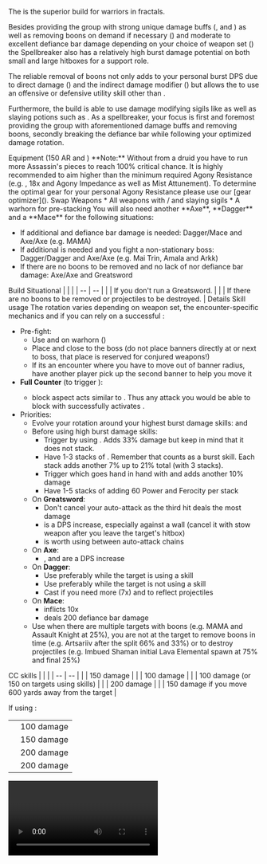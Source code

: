 The <Specialization prefix="hybrid" name="spellbreaker"/> is the superior build for warriors in fractals.

Besides providing the group with strong unique damage buffs (<Skill id="14405"/>, <Skill id="14407"/> and <Trait id="1482"/>) as well as removing boons on demand if necessary (<Skill id="45252" text="false"/><Skill id="45333" text="false"/><Trait id="2162" text="false"/>) and moderate to excellent defiance bar damage depending on your choice of weapon set (<Skill id="14502" text="false"/><Skill id="44937" text="false"/><Skill id="14415" text="false"/><Skill id="44165" text="false"/>) the Spellbreaker also has a relatively high burst damage potential on both small and large hitboxes for a support role. 

The reliable removal of boons not only adds to your personal burst DPS due to direct damage (<Trait id="2126"/>) and the indirect damage modifier (<Trait id="2130"/>) but allows the <Specialization name="chronomancer"/> to use an offensive or defensive utility skill other than <Skill id="10267"/>.

Furthermore, the build is able to use damage modifying sigils like <Item id="24868"/> as well as slaying potions such as <Item id="50082"/>. As a spellbreaker, your focus is first and foremost providing the group with aforementioned damage buffs and removing boons, secondly breaking the defiance bar while following your optimized damage rotation.

<Divider>
Equipment (150 AR and <Trait id="1016" profession="ranger"/>)
</Divider>
<Grid>
<Row>
<Column>
**Note:** Without <Trait id="1016" profession="ranger"/> from a druid <Specialization name="druid"/> you have to run more Assassin's pieces to reach 100% critical chance. It is highly recommended to aim higher than the minimum required Agony Resistance (e.g. <Item id="70596"/>, 18x <Item id="37131"/> and Agony Impedance as well as Mist Attunement). To determine the optimal gear for your personal Agony Resistance please use our [gear optimizer]().
</Column>
</Row>

<Row>
<Column>
<Armor helmId="48075" helmRuneId="24836" helmRuneCount="6" helmAffix="Berserker" helmRune="Scholar" shouldersId="48077" shouldersRuneId="24836" shouldersRuneCount="6" shouldersAffix="Berserker" shouldersRune="Scholar" coatId="48073" coatRuneId="24836" coatRuneCount="6" coatAffix="Berserker" coatRune="Scholar" glovesId="48074" glovesRuneId="24836" glovesRuneCount="6" glovesAffix="Berserker" glovesRune="Scholar" leggingsId="48130" leggingsRuneId="24836" leggingsRuneCount="6" leggingsAffix="Assassin" leggingsRune="Scholar" bootsId="48072" bootsRuneId="24836" bootsRuneCount="6" bootsAffix="Berserker" bootsRune="Scholar"/>
</Column>

<Column>
<Weapons weapon1MainId="46760" weapon1MainSigil1Id="24615" weapon1OffId="46759" weapon1OffSigilId="24868" weapon1MainType="Dagger" weapon1MainAffix="Berserker" weapon1MainSigil1="Force" weapon1OffType="Axe" weapon1OffAffix="Berserker" weapon1OffSigil="Impact" weapon2MainId="46762" weapon2MainSigil1Id="24615" weapon2MainSigil2Id="24868" weapon2MainType="Greatsword" weapon2MainAffix="Berserker" weapon2MainSigil1="Force" weapon2MainSigil2="Impact"/>
<Card>
<CardHeader>
Swap Weapons
</CardHeader>
<CardContent>
* All weapons with <Item id="36053"/>/<Item id="36054"/> and slaying sigils
* A warhorn for pre-stacking
</CardContent>
</Card>
</Column>

<Column>
<Trinkets backItemId="49384" backItemStatId="584" backItemAffix="Berserker" accessory1Id="39233" accessory1Affix="Berserker" accessory2Id="39232" accessory2Affix="Berserker" amuletId="39273" amuletAffix="Berserker" ring1Id="75669" ring1Affix="Berserker" ring2Id="79710" ring2StatId="1128" ring2Affix="Assassin"/>

<Consumables foodId="41569" utilityId="77569" infusionId="37131"/>
</Column>
</Row>

<Row>
<Column>
You will also need another **Axe**, **Dagger** and a **Mace** for the following situations:

- If additional <Condition name="vulnerability"/> and defiance bar damage is needed: Dagger/Mace and Axe/Axe (e.g. MAMA)
- If additional <Condition name="vulnerability"/> is needed and you fight a non-stationary boss: Dagger/Dagger and Axe/Axe (e.g. Mai Trin, Amala and Arkk)
- If there are no boons to be removed and no lack of <Condition name="vulnerability"/> nor defiance bar damage: Axe/Axe and Greatsword
</Column>
</Row>
</Grid>

<Divider>
Build
</Divider>

<Grid>
<Column width="9">
<Traits traits1Id="4" traits1="Strength" traits1Selected="1444,1338,1437" traits2Id="11" traits2="Tactics" traits2Selected="1471,1482,1667" traits3Id="61" traits3="Spellbreaker" traits3Selected="2107,2126,2060"/>
</Column>

<Column>
<Skills utilitySkill1="14402" utilitySkill2="14502" utilitySkill3="14407" utilitySkill4="14405" utilitySkill5="45333"/>

<Card>
<CardHeader>
Situational
</CardHeader>
<CardContent>
| | |
| -- | -- |
| <Trait id="2000" size="big" text="false"/> | If you don't run a Greatsword. |
| <Skill id="14483" size="big" text="false"/> | If there are no boons to be removed or projectiles to be destroyed. |
</CardContent>
</Card>
</Column>
</Grid>

<Divider>
Details
</Divider>

<Grid>
<Column width="9">
<Card>
<CardHeader>
Skill usage
</CardHeader>
<CardContent>
The rotation varies depending on weapon set, the encounter-specific mechanics and if you can rely on a successful <Skill id="44165"/>:

* Pre-fight:
  * Use <Skill id="14394"/> and <Skill id="14393"/> on warhorn (<Boon name="vigor" text="false"/><Boon name="swiftness" text="false"/>)
  * Place <Skill id="14407"/> and <Skill id="14405"/> close to the boss (do not place banners directly at or next to boss, that place is reserved for conjured weapons!)
  * If its an encounter where you have to move out of banner radius, have another player pick up the second banner to help you move it
* **Full Counter** (to trigger <Trait id="1437"/>):
  * <Skill id="44165"/> block aspect acts similar to <Boon name="aegis"/>. Thus any attack you would be able to block with <Boon name="aegis"/> successfully activates <Skill id="44165"/>.
* Priorities:
  * Evolve your rotation around your highest burst damage skills: <Skill id="14399"/> and <Skill id="14554"/>
  * Before using high burst damage skills:
    * Trigger <Trait id="1444"/> by using <Skill id="14502"/>. Adds 33% damage but keep in mind that it does not stack.
    * Have 1-3 stacks of <Trait id="1437"/>. Remember that <Skill id="44165"/> counts as a burst skill. Each stack adds another 7% up to 21% total (with 3 stacks).
    * Trigger <Trait id="2060"/> which goes hand in hand with <Trait id="1437"/> and adds another 10% damage
    * Have 1-5 stacks of <Trait id="2130"/> adding 60 Power and Ferocity per stack
  * On **Greatsword**:
    * Don't cancel your auto-attack as the third hit deals the most damage
    * <Skill id="14447"/> is a DPS increase, especially against a wall (cancel it with stow weapon after you leave the target's hitbox)
    * <Skill id="14510"/> is worth using between auto-attack chains
  * On **Axe**:
    * <Skill id="14421"/>, <Skill id="14398"/> and <Skill id="14418"/> are a DPS increase
  * On **Dagger**:
    * Use <Skill id="44937"/> preferably while the target is using a skill
    * Use <Skill id="44004"/> preferably while the target is not using a skill
    * Cast <Skill id="45160"/> if you need more <Condition name="vulnerability"/> (7x) and to reflect projectiles
  * On **Mace**:
    * <Skill id="14518"/> inflicts 10x <Condition name="vulnerability"/>
    * <Skill id="14415"/> deals 200 defiance bar damage
  * Use <Skill id="45333"/> when there are multiple targets with boons (e.g. MAMA and Assault Knight at 25%), you are not at the target to remove boons in time (e.g. Artsariiv after the split 66% and 33%) or to destroy projectiles (e.g. Imbued Shaman initial Lava Elemental spawn at 75% and final 25%)
</CardContent>
</Card>
</Column>

<Column>
<Card>
<CardHeader>
CC skills
</CardHeader>
<CardContent>
| | |
| -- | -- |
| <Skill id="14502"/> | 150 damage |
| <Skill id="44165"/> | 100 damage |
| <Skill id="44937"/> | 100 damage (or 150 on targets using skills) |
| <Skill id="14415"/> | 200 damage |
| <Skill id="43532"/> | 150 damage if you move 600 yards away from the target |

If using <Skill id="14483"/>:

| | |
| -- | -- |
| <Skill id="14487"/> | 100 damage |
| <Skill id="14488"/> | 150 damage |
| <Skill id="14556"/> | 200 damage |
| <Skill id="14490"/> | 200 damage |
</CardContent>
</Card>

<Video videoId="gmbkqGjnMTc" videoTitle="Dag/Dag & Axe/Axe by Moorbazan [qT]"/>
<Video videoId="kLc_4CxXPUM" videoTitle="Greatsword & Axe/Axe by Elu [iQ]"/>
</Column>
</Grid>